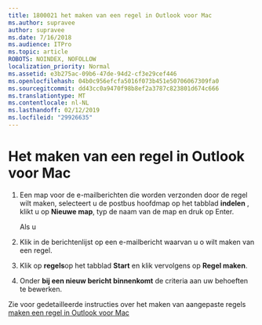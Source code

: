 ```yaml
---
title: 1800021 het maken van een regel in Outlook voor Mac
ms.author: supravee
author: supravee
ms.date: 7/16/2018
ms.audience: ITPro
ms.topic: article
ROBOTS: NOINDEX, NOFOLLOW
localization_priority: Normal
ms.assetid: e3b275ac-09b6-47de-94d2-cf3e29cef446
ms.openlocfilehash: 04b0c956efcfa5016f073b451e50706067309fa0
ms.sourcegitcommit: dd43cc0a9470f98b8ef2a3787c823801d674c666
ms.translationtype: MT
ms.contentlocale: nl-NL
ms.lasthandoff: 02/12/2019
ms.locfileid: "29926635"
---
```

# <a name="how-to-create-a-rule-in-outlook-for-mac"></a>Het maken van een regel in Outlook voor Mac

1. Een map voor de e-mailberichten die worden verzonden door de regel wilt maken, selecteert u de postbus hoofdmap op het tabblad **indelen** , klikt u op **Nieuwe map**, typ de naam van de map en druk op Enter.
    
    Als u 
    
2. Klik in de berichtenlijst op een e-mailbericht waarvan u o wilt maken van een regel.
    
3. Klik op **regels**op het tabblad **Start** en klik vervolgens op **Regel maken**.
    
4. Onder **bij een nieuw bericht binnenkomt** de criteria aan uw behoeften te bewerken. 
    
Zie voor gedetailleerde instructies over het maken van aangepaste regels [maken een regel in Outlook voor Mac](https://aka.ms/AA1uy0v)
  

